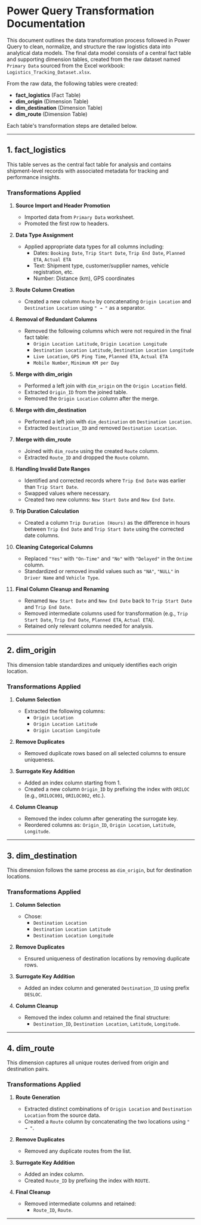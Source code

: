 
# **Power Query Transformation Documentation**


This document outlines the data transformation process followed in Power Query to clean, normalize, and structure the raw logistics data into analytical data models. The final data model consists of a central fact table and supporting dimension tables, created from the raw dataset named `Primary Data` sourced from the Excel workbook:  `Logistics_Tracking_Dataset.xlsx`.

From the raw data, the following tables were created:

- **fact_logistics** (Fact Table)  
- **dim_origin** (Dimension Table)  
- **dim_destination** (Dimension Table)  
- **dim_route** (Dimension Table)

Each table's transformation steps are detailed below.

---

## **1. fact_logistics**

This table serves as the central fact table for analysis and contains shipment-level records with associated metadata for tracking and performance insights.

### **Transformations Applied**

1. **Source Import and Header Promotion**
   - Imported data from `Primary Data` worksheet.
   - Promoted the first row to headers.

2. **Data Type Assignment**
   - Applied appropriate data types for all columns including:
     - Dates: `Booking Date`, `Trip Start Date`, `Trip End Date`, `Planned ETA`, `Actual ETA`
     - Text: Shipment type, customer/supplier names, vehicle registration, etc.
     - Number: Distance (km), GPS coordinates

3. **Route Column Creation**
   - Created a new column `Route` by concatenating `Origin Location` and `Destination Location` using `" → "` as a separator.

4. **Removal of Redundant Columns**
   - Removed the following columns which were not required in the final fact table:
     - `Origin Location Latitude`, `Origin Location Longitude`
     - `Destination Location Latitude`, `Destination Location Longitude`
     - `Live Location`, `GPS Ping Time`, `Planned ETA`, `Actual ETA`
     - `Mobile Number`, `Minimum KM per Day`

5. **Merge with dim_origin**
   - Performed a left join with `dim_origin` on the `Origin Location` field.
   - Extracted `Origin_ID` from the joined table.
   - Removed the `Origin Location` column after the merge.

6. **Merge with dim_destination**
   - Performed a left join with `dim_destination` on `Destination Location`.
   - Extracted `Destination_ID` and removed `Destination Location`.

7. **Merge with dim_route**
   - Joined with `dim_route` using the created `Route` column.
   - Extracted `Route_ID` and dropped the `Route` column.

8. **Handling Invalid Date Ranges**
   - Identified and corrected records where `Trip End Date` was earlier than `Trip Start Date`.
   - Swapped values where necessary.
   - Created two new columns: `New Start Date` and `New End Date`.

9. **Trip Duration Calculation**
   - Created a column `Trip Duration (Hours)` as the difference in hours between `Trip End Date` and `Trip Start Date` using the corrected date columns.

10. **Cleaning Categorical Columns**
    - Replaced `"Yes"` with `"On-Time"` and `"No"` with `"Delayed"` in the `Ontime` column.
    - Standardized or removed invalid values such as `"NA"`, `"NULL"` in `Driver Name` and `Vehicle Type`.

11. **Final Column Cleanup and Renaming**
    - Renamed `New Start Date` and `New End Date` back to `Trip Start Date` and `Trip End Date`.
    - Removed intermediate columns used for transformation (e.g., `Trip Start Date`, `Trip End Date`, `Planned ETA`, `Actual ETA`).
    - Retained only relevant columns needed for analysis.

---

## **2. dim_origin**

This dimension table standardizes and uniquely identifies each origin location.

### **Transformations Applied**

1. **Column Selection**
   - Extracted the following columns:
     - `Origin Location`
     - `Origin Location Latitude`
     - `Origin Location Longitude`

2. **Remove Duplicates**
   - Removed duplicate rows based on all selected columns to ensure uniqueness.

3. **Surrogate Key Addition**
   - Added an index column starting from 1.
   - Created a new column `Origin_ID` by prefixing the index with `ORILOC` (e.g., `ORILOC001`, `ORILOC002`, etc.).

4. **Column Cleanup**
   - Removed the index column after generating the surrogate key.
   - Reordered columns as: `Origin_ID`, `Origin Location`, `Latitude`, `Longitude`.

---

## **3. dim_destination**

This dimension follows the same process as `dim_origin`, but for destination locations.

### **Transformations Applied**

1. **Column Selection**
   - Chose:
     - `Destination Location`
     - `Destination Location Latitude`
     - `Destination Location Longitude`

2. **Remove Duplicates**
   - Ensured uniqueness of destination locations by removing duplicate rows.

3. **Surrogate Key Addition**
   - Added an index column and generated `Destination_ID` using prefix `DESLOC`.

4. **Column Cleanup**
   - Removed the index column and retained the final structure:
     - `Destination_ID`, `Destination Location`, `Latitude`, `Longitude`.

---

## **4. dim_route**

This dimension captures all unique routes derived from origin and destination pairs.

### **Transformations Applied**

1. **Route Generation**
   - Extracted distinct combinations of `Origin Location` and `Destination Location` from the source data.
   - Created a `Route` column by concatenating the two locations using `" → "`.

2. **Remove Duplicates**
   - Removed any duplicate routes from the list.

3. **Surrogate Key Addition**
   - Added an index column.
   - Created `Route_ID` by prefixing the index with `ROUTE`.

4. **Final Cleanup**
   - Removed intermediate columns and retained:
     - `Route_ID`, `Route`.

---

